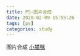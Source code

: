 ```yaml
---
title: PS-图片合成
date: 2020-02-09 15:55:26
tags: [ps]
categories: study
---
```

图片合成
[小猫咪](http://www.psahz.com/tupianhecheng/22924_18.html)
